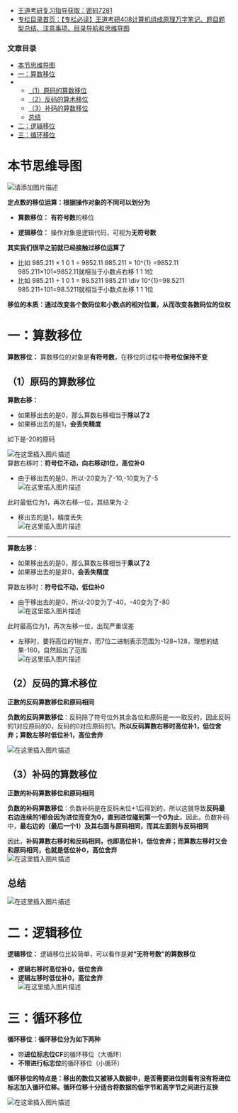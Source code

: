  

- [王道考研复习指导获取：密码7281](https://url18.ctfile.com/f/22722418-803125355-edf378?p=7281)
- [专栏目录首页：【专栏必读】王道考研408计算机组成原理万字笔记、题目题型总结、注意事项、目录导航和思维导图](https://zhangxing-tech.blog.csdn.net/article/details/120664162?spm=1001.2014.3001.5502)

### 文章目录

- [本节思维导图](#_7)
- [一：算数移位](#_23)
- - [（1）原码的算数移位](#1_28)
  - [（2）反码的算术移位](#2_65)
  - [（3）补码的算数移位](#3_74)
  - [总结](#_83)
- [二：逻辑移位](#_89)
- [三：循环移位](#_95)

# 本节思维导图

![请添加图片描述](https://ziquyun.com/main/csdn/img?url=https%3A%2F%2Fimg-blog.csdnimg.cn%2F2427677923174339987e62772a2aacbd.png&rfUrl=https%3A%2F%2Fzhangxing-tech.blog.csdn.net%2Farticle%2Fdetails%2F119181280)

**定点数的移位运算：根据操作对象的不同可以划分为**

- **算数移位：** **有符号数**的移位

- **逻辑移位：** 操作对象是逻辑代码，可视为**无符号数**

**其实我们很早之前就已经接触过移位运算了**

- 比如 985.211 × 1 0 1 = 9852.11 985.211 × 10\^\{1\} =9852.11 985.211×101\=9852.11就相当于小数点右移 1 1 1位
- 比如 985.211 ÷ 1 0 1 = 98.5211 985.211 \\div 10\^\{1\}=98.5211 985.211÷101\=98.5211就相当于小数点左移 1 1 1位

**移位的本质：通过改变各个数码位和小数点的相对位置，从而改变各数码位的位权**

# 一：算数移位

**算数移位：** 算数移位的对象是**有符号数**，在移位的过程中**符号位保持不变**

## （1）原码的算数移位

**算数右移：**

- 如果移出去的是0，那么算数右移相当于**除以了2**
- 如果移出去的是1，**会丢失精度**

如下是-20的原码

![在这里插入图片描述](https://ziquyun.com/main/csdn/img?url=https%3A%2F%2Fimg-blog.csdnimg.cn%2F6536e42b95054d369da5d17a46bb69ef.png&rfUrl=https%3A%2F%2Fzhangxing-tech.blog.csdn.net%2Farticle%2Fdetails%2F119181280)  
算数右移时：**符号位不动，向右移动1位，高位补0**

- 由于移出去的是0，所以-20变为了-10,-10变为了-5  
  ![在这里插入图片描述](https://ziquyun.com/main/csdn/img?url=https%3A%2F%2Fimg-blog.csdnimg.cn%2F39670af6944e416fa9a5dc5f563f1875.png%3Fx-oss-process%3Dimage%2Fwatermark%2Ctype_ZmFuZ3poZW5naGVpdGk%2Cshadow_10%2Ctext_aHR0cHM6Ly9ibG9nLmNzZG4ubmV0L3FxXzM5MTgzMDM0%2Csize_16%2Ccolor_FFFFFF%2Ct_70&rfUrl=https%3A%2F%2Fzhangxing-tech.blog.csdn.net%2Farticle%2Fdetails%2F119181280)

此时最低位为1，再次右移一位，其结果为-2

- 移出去的是1，精度丢失  
  ![在这里插入图片描述](https://ziquyun.com/main/csdn/img?url=https%3A%2F%2Fimg-blog.csdnimg.cn%2F7dd0635cdcfd4d95a6550e5a9acc6ad5.png%3Fx-oss-process%3Dimage%2Fwatermark%2Ctype_ZmFuZ3poZW5naGVpdGk%2Cshadow_10%2Ctext_aHR0cHM6Ly9ibG9nLmNzZG4ubmV0L3FxXzM5MTgzMDM0%2Csize_16%2Ccolor_FFFFFF%2Ct_70&rfUrl=https%3A%2F%2Fzhangxing-tech.blog.csdn.net%2Farticle%2Fdetails%2F119181280)

---

**算数左移：**

- 如果移出去的是0，那么算数左移相当于**乘以了2**
- 如果移出去的是非0，**会丢失精度**

算数左移时：**符号位不动，低位补0**

- 由于移出去的是0，所以-20变为了-40，-40变为了-80  
  ![在这里插入图片描述](https://ziquyun.com/main/csdn/img?url=https%3A%2F%2Fimg-blog.csdnimg.cn%2F7fa209e7380e46978067d35cdace85e0.png%3Fx-oss-process%3Dimage%2Fwatermark%2Ctype_ZmFuZ3poZW5naGVpdGk%2Cshadow_10%2Ctext_aHR0cHM6Ly9ibG9nLmNzZG4ubmV0L3FxXzM5MTgzMDM0%2Csize_16%2Ccolor_FFFFFF%2Ct_70&rfUrl=https%3A%2F%2Fzhangxing-tech.blog.csdn.net%2Farticle%2Fdetails%2F119181280)

此时最高位为1，再次左移一位，出现严重误差

- 左移时，要将高位的1抛弃，而7位二进制表示范围为-128\~128，理想的结果-160，自然超出了范围  
  ![在这里插入图片描述](https://ziquyun.com/main/csdn/img?url=https%3A%2F%2Fimg-blog.csdnimg.cn%2F0315ca9f822345d296c5816f099a1dcc.png%3Fx-oss-process%3Dimage%2Fwatermark%2Ctype_ZmFuZ3poZW5naGVpdGk%2Cshadow_10%2Ctext_aHR0cHM6Ly9ibG9nLmNzZG4ubmV0L3FxXzM5MTgzMDM0%2Csize_16%2Ccolor_FFFFFF%2Ct_70&rfUrl=https%3A%2F%2Fzhangxing-tech.blog.csdn.net%2Farticle%2Fdetails%2F119181280)

## （2）反码的算术移位

**正数的反码算数移位和原码相同**

**负数的反码算数移位**：反码除了符号位外其余各位和原码是一一取反的，因此反码的1对应原码的0，反码的0对应原码的1。**所以反码算数右移时高位补1，低位舍弃；算数左移时低位补1，高位舍弃**

![在这里插入图片描述](https://ziquyun.com/main/csdn/img?url=https%3A%2F%2Fimg-blog.csdnimg.cn%2Faf136dd613274aada934b5feb96a3ae3.png&rfUrl=https%3A%2F%2Fzhangxing-tech.blog.csdn.net%2Farticle%2Fdetails%2F119181280)

## （3）补码的算数移位

**正数的补码算数移位和原码相同**

**负数的补码算数移位**：负数补码是在反码末位+1后得到的，所以这就导致**反码最右边连续的1都会因为进位而变为0，直到进位碰到第一个0为止**。因此，负数补码中，**最右边的（最后一个1）及其右面与原码相同，而其左面则与反码相同**

因此，**补码算数右移时和反码相同，也即高位补1，低位舍弃；而算数左移时又会和原码相同，也就是低位补0，高位舍弃**  
![在这里插入图片描述](https://ziquyun.com/main/csdn/img?url=https%3A%2F%2Fimg-blog.csdnimg.cn%2F42341d46da6d41c1a9837c39e9c753a3.png%3Fx-oss-process%3Dimage%2Fwatermark%2Ctype_ZmFuZ3poZW5naGVpdGk%2Cshadow_10%2Ctext_aHR0cHM6Ly9ibG9nLmNzZG4ubmV0L3FxXzM5MTgzMDM0%2Csize_16%2Ccolor_FFFFFF%2Ct_70&rfUrl=https%3A%2F%2Fzhangxing-tech.blog.csdn.net%2Farticle%2Fdetails%2F119181280)

## 总结

![在这里插入图片描述](https://ziquyun.com/main/csdn/img?url=https%3A%2F%2Fimg-blog.csdnimg.cn%2F94ea29cd738a4befb30c1edaad25ef3b.png%3Fx-oss-process%3Dimage%2Fwatermark%2Ctype_ZmFuZ3poZW5naGVpdGk%2Cshadow_10%2Ctext_aHR0cHM6Ly9ibG9nLmNzZG4ubmV0L3FxXzM5MTgzMDM0%2Csize_16%2Ccolor_FFFFFF%2Ct_70&rfUrl=https%3A%2F%2Fzhangxing-tech.blog.csdn.net%2Farticle%2Fdetails%2F119181280)

# 二：逻辑移位

**逻辑移位：** 逻辑移位比较简单，可以看作是**对“无符号数”的算数移位**

- **逻辑右移时高位补0，低位舍弃**
- **逻辑左移时低位补0，高位舍弃**  
  ![在这里插入图片描述](https://ziquyun.com/main/csdn/img?url=https%3A%2F%2Fimg-blog.csdnimg.cn%2F8d438b24b0654fb48fa1a1f433a3dc71.png%3Fx-oss-process%3Dimage%2Fwatermark%2Ctype_ZmFuZ3poZW5naGVpdGk%2Cshadow_10%2Ctext_aHR0cHM6Ly9ibG9nLmNzZG4ubmV0L3FxXzM5MTgzMDM0%2Csize_16%2Ccolor_FFFFFF%2Ct_70&rfUrl=https%3A%2F%2Fzhangxing-tech.blog.csdn.net%2Farticle%2Fdetails%2F119181280)

# 三：循环移位

**循环移位：循环移位分为如下两种**

- 带**进位标志位CF**的循环移位（大循环）
- **不带进行标志位**的循环移位（小循环）

**循环移位的特点是：移出的数位又被移入数据中，是否需要进位则看有没有将进位标志加入循环位移。循环位移十分适合将数据的低字节和高字节之间进行互换**

![在这里插入图片描述](https://ziquyun.com/main/csdn/img?url=https%3A%2F%2Fimg-blog.csdnimg.cn%2F624126fc28fa4305ba7762f093a2741a.png%3Fx-oss-process%3Dimage%2Fwatermark%2Ctype_ZmFuZ3poZW5naGVpdGk%2Cshadow_10%2Ctext_aHR0cHM6Ly9ibG9nLmNzZG4ubmV0L3FxXzM5MTgzMDM0%2Csize_16%2Ccolor_FFFFFF%2Ct_70&rfUrl=https%3A%2F%2Fzhangxing-tech.blog.csdn.net%2Farticle%2Fdetails%2F119181280)